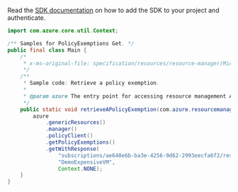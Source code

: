 Read the [SDK documentation](https://github.com/Azure/azure-sdk-for-java/blob/azure-resourcemanager_2.13.0/sdk/resourcemanager/azure-resourcemanager/README.md) on how to add the SDK to your project and authenticate.

```java
import com.azure.core.util.Context;

/** Samples for PolicyExemptions Get. */
public final class Main {
    /*
     * x-ms-original-file: specification/resources/resource-manager/Microsoft.Authorization/preview/2020-07-01-preview/examples/getPolicyExemption.json
     */
    /**
     * Sample code: Retrieve a policy exemption.
     *
     * @param azure The entry point for accessing resource management APIs in Azure.
     */
    public static void retrieveAPolicyExemption(com.azure.resourcemanager.AzureResourceManager azure) {
        azure
            .genericResources()
            .manager()
            .policyClient()
            .getPolicyExemptions()
            .getWithResponse(
                "subscriptions/ae640e6b-ba3e-4256-9d62-2993eecfa6f2/resourceGroups/demoCluster",
                "DemoExpensiveVM",
                Context.NONE);
    }
}
```
